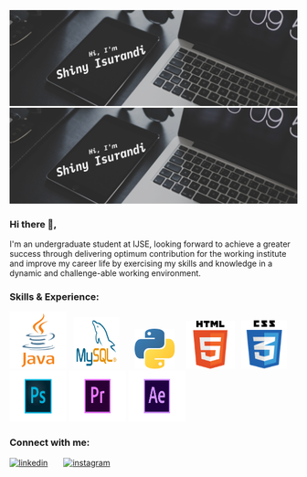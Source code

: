 ![](https://github.com/shinyZu/shinyZu/blob/main/headerImage.png)
![](assets/images/headerImage.png)
### Hi there 👋,

I'm an undergraduate student at IJSE, looking forward to achieve a greater success through delivering optimum contribution for the working institute and improve my career life by exercising my skills and knowledge in a dynamic and challenge-able working environment.

### **Skills & Experience:**  
     
<img src = "assets/images/java.png" width = "100" height = "100"/> &nbsp; 
<img src = "assets/images/mysql.png" width = "80" height = "90"/> &nbsp; &nbsp; &nbsp; 
<img src = "assets/images/python.png" width = "70" height = "70"/> &nbsp; &nbsp; 
<img src = "assets/images/html.png" width = "85" height = "84"/> &nbsp; 
<img src = "assets/images/css.png" width = "80" height = "85"/> 
<img src = "assets/images/photoshop.png" width = "100" height = "90"/>
<img src = "assets/images/premierePro.png" width = "100" height = "90"/>
<img src = "assets/images/afterEffects.png" width = "100" height = "90"/>


### Connect with me:

[<img src='https://cdn.jsdelivr.net/npm/simple-icons@3.0.1/icons/linkedin.svg' alt='linkedin' height='40'>](https://www.linkedin.com/in/shinysirichandra99/) &nbsp; &nbsp; &nbsp; 
[<img src='https://cdn.jsdelivr.net/npm/simple-icons@3.0.1/icons/instagram.svg' alt='instagram' height='40'>](https://www.instagram.com/___dark_angel_00/)  

